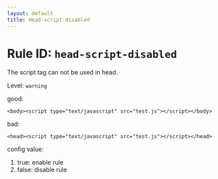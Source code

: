 ```yaml
---
layout: default
title: Head-script-disabled
---
```

# Rule ID: `head-script-disabled`

The script tag can not be used in head.

Level: `warning`

good:

    <body><script type="text/javascript" src="test.js"></script></body>
    
bad:

    <head><script type="text/javascript" src="test.js"></script></head>

config value:

1. true: enable rule
2. false: disable rule